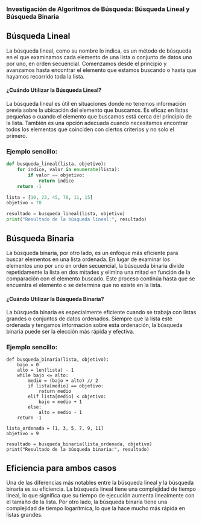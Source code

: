 
### Investigación de Algoritmos de Búsqueda: Búsqueda Lineal y Búsqueda Binaria

## Búsqueda Lineal

La búsqueda lineal, como su nombre lo indica, es un método de búsqueda en el que examinamos cada elemento de una lista o conjunto de datos uno por uno, en orden secuencial. Comenzamos desde el principio y avanzamos hasta encontrar el elemento que estamos buscando o hasta que hayamos recorrido toda la lista.

#### ¿Cuándo Utilizar la Búsqueda Lineal?

La búsqueda lineal es útil en situaciones donde no tenemos información previa sobre la ubicación del elemento que buscamos. Es eficaz en listas pequeñas o cuando el elemento que buscamos está cerca del principio de la lista. También es una opción adecuada cuando necesitamos encontrar todos los elementos que coinciden con ciertos criterios y no solo el primero.

### Ejemplo sencillo:

```python
def busqueda_lineal(lista, objetivo):
    for indice, valor in enumerate(lista):
        if valor == objetivo:
            return indice
    return -1

lista = [10, 23, 45, 70, 11, 15]
objetivo = 70

resultado = busqueda_lineal(lista, objetivo)
print("Resultado de la búsqueda lineal:", resultado)

```


## Búsqueda Binaria 

La búsqueda binaria, por otro lado, es un enfoque más eficiente para buscar elementos en una lista ordenada. En lugar de examinar los elementos uno por uno en orden secuencial, la búsqueda binaria divide repetidamente la lista en dos mitades y elimina una mitad en función de la comparación con el elemento buscado. Este proceso continúa hasta que se encuentra el elemento o se determina que no existe en la lista.

#### ¿Cuándo Utilizar la Búsqueda Binaria?

La búsqueda binaria es especialmente eficiente cuando se trabaja con listas grandes o conjuntos de datos ordenados. Siempre que la lista esté ordenada y tengamos información sobre esta ordenación, la búsqueda binaria puede ser la elección más rápida y efectiva.

### Ejemplo sencillo: 

```
def busqueda_binaria(lista, objetivo):
    bajo = 0
    alto = len(lista) - 1
    while bajo <= alto:
        medio = (bajo + alto) // 2
        if lista[medio] == objetivo:
            return medio
        elif lista[medio] < objetivo:
            bajo = medio + 1
        else:
            alto = medio - 1
    return -1

lista_ordenada = [1, 3, 5, 7, 9, 11]
objetivo = 9

resultado = busqueda_binaria(lista_ordenada, objetivo)
print("Resultado de la búsqueda binaria:", resultado)

```

## Eficiencia para ambos casos

Una de las diferencias más notables entre la búsqueda lineal y la búsqueda binaria es su eficiencia. La búsqueda lineal tiene una complejidad de tiempo lineal, lo que significa que su tiempo de ejecución aumenta linealmente con el tamaño de la lista. Por otro lado, la búsqueda binaria tiene una complejidad de tiempo logarítmica, lo que la hace mucho más rápida en listas grandes.





